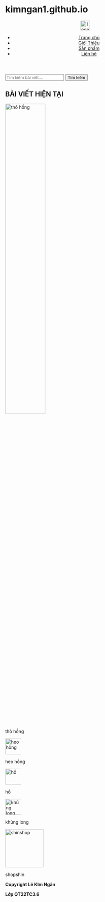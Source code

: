 # kimngan1.github.io
<html lang="vh">
<head>
<meta charset="utf-8">
<meta name="viewport" content="width=devcie-width, initial-scale=1.0">
	<link rel="stylesheet" href="web.css">
<title>Trang web baby three</title>
</head>

<body>
	<header>
	<div class="a">
		<img src="../kimngan/shopshin.jpg" alt="logo" width="30">
		</div>
		<nav class="b">
			<ul>
					<li><a href="#">Trang chủ</a></li>
					<li><a href="#">Giới Thiệu</a></li>
					<li><a href="#">Sản phẩm</a></li>
					<li><a href="#">Liên hệ</a></li>
			</ul>
		</nav>
	</header>
<div class="c">
		<div class="col1">
			<div class="timkiem">
			<from action="/search" method="GET">
	<input type="text" name="query" placeholder="Tìm kiếm bài viết....">
	<button type="submit">Tìm kiếm</button>
		</from>
		</div>
			<h2>BÀI VIẾT HIỆN TẠI</h2>
			<div class="post">
				<img src="../kimngan/tho.jpg" alt="thỏ hồng" width="50% ">
				<p>thỏ hồng</p>
		</div>
			<div class="post">
				<img src="../kimngan/heo.jpg" alt="heo hồng" width="50">
				<p>heo hồng</p>
			</div>
			<div class="post">
				<img src="../kimngan/ho.jpg" alt="hổ" width="50">
				<p>hổ</p>
			</div>
			<div class="post">
				<img src="../kimngan/khunglong.jpg" alt="khủng long" width="50">
				<p>khủng long</p>
			</div>
			</div>
			<div class="col2">
				<img src="../kimngan/shopshin.jpg" alt="shinshop" width="120">
				<p>shopshin</p>
	<footer>
		<p><b>Copyright Lê KIm Ngân</b></p>
		<p><b>Lớp QT22TC3.6</b></p>
</footer>
</body>
</html>
